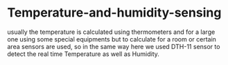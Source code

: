 # Temperature-and-humidity-sensing

usually the temperature is calculated using thermometers and for a large one using some special equipments but to calculate for a room or certain area sensors are used, so in the same way here we used DTH-11 sensor to detect the real time Temperature as well as Humidity.
